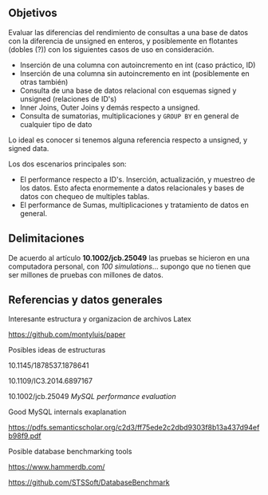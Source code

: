 ## Objetivos
Evaluar las diferencias del rendimiento de consultas a una base de datos con la diferencia de unsigned en enteros, y posiblemente en flotantes (dobles (?)) con los siguientes casos de uso en consideración.

- Inserción de una columna con autoincremento en int  (caso práctico, ID)
- Inserción de una columna sin autoincremento en int (posiblemente en otras también)
- Consulta de una base de datos relacional con esquemas signed y unsigned (relaciones de ID's)
- Inner Joins, Outer Joins y demás respecto a unsigned.
- Consulta de sumatorias, multiplicaciones y `GROUP BY` en general de cualquier tipo de dato

Lo ideal es conocer si tenemos alguna referencia respecto a unsigned, y signed data.

Los dos escenarios principales son:
- El performance respecto a ID's. Inserción, actualización, y muestreo de los datos. Esto afecta enormemente a datos relacionales y bases de datos con chequeo de multiples tablas.
- El performance de Sumas, multiplicaciones y tratamiento de datos en general.


## Delimitaciones

De acuerdo al artículo **10.1002/jcb.25049** las pruebas se hicieron en una computadora personal, con *100 simulations*... supongo que no tienen que ser millones de pruebas con millones de datos.

## Referencias y datos generales

Interesante estructura y organizacion de archivos Latex

https://github.com/montyluis/paper


Posibles ideas de estructuras

10.1145/1878537.1878641

10.1109/IC3.2014.6897167

10.1002/jcb.25049 *MySQL performance evaluation*

Good MySQL internals exaplanation

https://pdfs.semanticscholar.org/c2d3/ff75ede2c2dbd9303f8b13a437d94efb98f9.pdf

Posible database benchmarking tools

https://www.hammerdb.com/

https://github.com/STSSoft/DatabaseBenchmark

